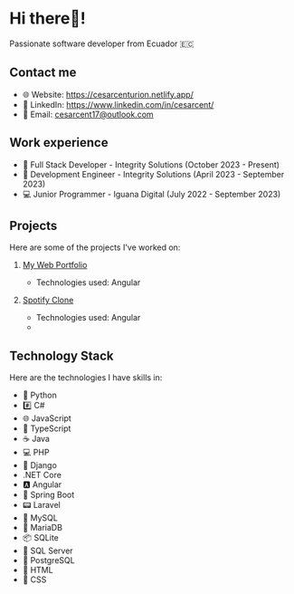 # Hi there👋!

Passionate software developer from Ecuador 🇪🇨

## Contact me

- 🌐 Website: https://cesarcenturion.netlify.app/
- 💼 LinkedIn: https://www.linkedin.com/in/cesarcent/
- 📧 Email: cesarcent17@outlook.com

## Work experience

- 🚀 Full Stack Developer - Integrity Solutions (October 2023 - Present)
- 🚀 Development Engineer - Integrity Solutions (April 2023 - September 2023)
- 💻 Junior Programmer - Iguana Digital (July 2022 - September 2023)

## Projects

Here are some of the projects I've worked on:

1. [My Web Portfolio](https://cesarcenturion.netlify.app/)
   - Technologies used: Angular

2. [Spotify Clone](https://spotify-clone-cent.netlify.app/)
   - Technologies used: Angular
   - 
## Technology Stack

Here are the technologies I have skills in:

- 🐍 Python
- #️⃣ C#
- 🌐 JavaScript
- 🔷 TypeScript
- ☕ Java
- 💻 PHP
- 🐍 Django
- .NET Core
- 🅰️ Angular
- 🍃 Spring Boot
- 📟 Laravel
- 🐬 MySQL
- 🐬 MariaDB
- 📦 SQLite
- 🧪 SQL Server
- 🐘 PostgreSQL
- 📄 HTML
- 🎨 CSS
